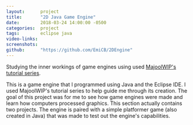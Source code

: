 ```yaml
---
layout:      project
title:       "2D Java Game Engine"
date:        2018-03-24 14:00:00 -0500
categories:  project
tags:        eclipse java
video-links: 
screenshots: 
github:      "https://github.com/EmiCB/2DEngine"
---
```


Studying the inner workings of game engines using used [MajoolWIP's tutorial series](https://www.youtube.com/playlist?list=PL7dwpoQd3a8j6C9p5LqHzYFSkii6iWPZF).

<!--more-->

This is a game engine that I programmed using Java and the Eclipse IDE. I used MajoolWIP's tutorial series to help guide me through its creation. The goal of this project was for me to see how game engines were made and learn how computers processed graphics. This section actually contains two projects. The engine is paired with a simple platformer game (also created in Java) that was made to test out the engine's capabilities.